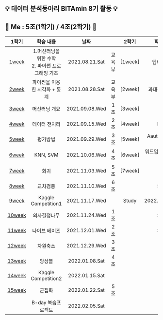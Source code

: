 ## :bulb: 데이터 분석동아리 BITAmin 8기 활동 :bulb:  
## :raising_hand: Me : 5조(1학기) / 4조(2학기) :raising_hand:
|1학기|학습 내용|날짜||2학기|학습 내용|날짜||
|:---:|:---:|:---:|:---:|:---:|:---:|:---:|:---:|
|[1week](https://github.com/juyeonyoon/BITAmin/tree/main/1week)|1.머신러닝을 위한 수학 <br/> 2. 파이썬 프로그래밍 기초 |2021.08.21.Sat|교육부|[1week]|딥러닝 개요|2022.02.19.Sat|6조|
|[2week](https://github.com/juyeonyoon/BITAmin/tree/main/2week)|파이썬을 이용한 시각화 + 통계|2021.08.28.Sat|교육부|[2week]|과대적합, CNN|2022.03.02.Wed|1조|
|[3week](https://github.com/juyeonyoon/BITAmin/tree/main/3week)|머신러닝 개요|2021.09.08.Wed|1조|[3week]|RNN|2022.03.09.Wed|2조|
|[4week](https://github.com/juyeonyoon/BITAmin/tree/main/4week)|데이터 전처리|2021.09.15.Wed|2조|[4week]|LSTM|2022.03.16.Wed|3조|
|[5week](https://github.com/juyeonyoon/BITAmin/tree/main/5week)|평가방법|2021.09.29.Wed|3조|[5week]|AautoEncoder, VAE|2022.03.23.Wed|4조|
|[6week](https://github.com/juyeonyoon/BITAmin/tree/main/6week)|KNN, SVM|2021.10.06.Wed|4조|[6week]|워드임베딩, 전이학습|2022.03.30.Wed|5조|
|[7week](https://github.com/juyeonyoon/BITAmin/tree/main/7week)|회귀|2021.11.03.Wed|5조|[7week]|GAN|2022.04.04.Wed|6조|
|[8week](https://github.com/juyeonyoon/BITAmin/tree/main/8week)|교차검증|2021.11.10.Wed|6조||Study|2022.05.11.Wed||
|[9week](https://github.com/juyeonyoon/BITAmin/tree/main/9week)|Kaggle Competition1|2021.11.17.Wed||Study|2022.05.18.Wed||
|[10week](https://github.com/juyeonyoon/BITAmin/tree/main/10week)|의사결정나무|2021.11.24.Wed|1조||Study|2022.05.25.Wed||
|[11week](https://github.com/juyeonyoon/BITAmin/tree/main/11week)|나이브 베이즈|2021.12.01.Wed|2조||Study|2022.06.01.Wed||
|[12week](https://github.com/juyeonyoon/BITAmin/tree/main/12week)|차원축소|2021.12.29.Wed|3조|
|[13week](https://github.com/juyeonyoon/BITAmin/tree/main/13week)|앙상블|2022.01.08.Sat|4조|
|[14week](https://github.com/juyeonyoon/BITAmin/tree/main/14week)|Kaggle Competition2|2022.01.15.Sat|
|[15week](https://github.com/juyeonyoon/BITAmin/tree/main/15week)|군집화|2022.01.22.Sat|5조|
||B-day 복습프로젝트|2022.02.05.Sat|

